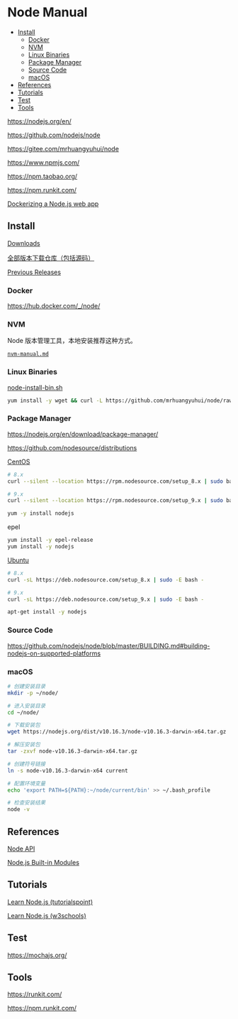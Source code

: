 <!-- #node-manual -->
<!-- omit in toc -->
# Node Manual

- [Install](#install)
  - [Docker](#docker)
  - [NVM](#nvm)
  - [Linux Binaries](#linux-binaries)
  - [Package Manager](#package-manager)
  - [Source Code](#source-code)
  - [macOS](#macos)
- [References](#references)
- [Tutorials](#tutorials)
- [Test](#test)
- [Tools](#tools)

<https://nodejs.org/en/>

<https://github.com/nodejs/node>

<https://gitee.com/mrhuangyuhui/node>

<https://www.npmjs.com/>

<https://npm.taobao.org/>

<https://npm.runkit.com/>

[Dockerizing a Node.js web app](https://nodejs.org/en/docs/guides/nodejs-docker-webapp/)

<!-- #node-install -->
## Install

[Downloads](https://nodejs.org/en/download/)

[全部版本下载仓库（包括源码）](https://nodejs.org/dist/)

[Previous Releases](https://nodejs.org/en/download/releases/)

<!-- #node-docker -->
### Docker

<https://hub.docker.com/_/node/>

<!-- #node-nvm -->
### NVM

Node 版本管理工具，本地安装推荐这种方式。

[`nvm-manual.md`](nvm-manual.md)

### Linux Binaries

[node-install-bin.sh](https://github.com/mrhuangyuhui/node/blob/master/node-install-bin.sh)

```bash
yum install -y wget && curl -L https://github.com/mrhuangyuhui/node/raw/master/node-install-bin.sh | bash
```

### Package Manager

<https://nodejs.org/en/download/package-manager/>

<https://github.com/nodesource/distributions>

[CentOS](https://nodejs.org/en/download/package-manager/#enterprise-linux-and-fedora)

```bash
# 8.x
curl --silent --location https://rpm.nodesource.com/setup_8.x | sudo bash -

# 9.x
curl --silent --location https://rpm.nodesource.com/setup_9.x | sudo bash -

yum -y install nodejs
```

epel

```bash
yum install -y epel-release
yum install -y nodejs
```

[Ubuntu](https://nodejs.org/en/download/package-manager/#debian-and-ubuntu-based-linux-distributions)

```bash
# 8.x
curl -sL https://deb.nodesource.com/setup_8.x | sudo -E bash -

# 9.x
curl -sL https://deb.nodesource.com/setup_9.x | sudo -E bash -

apt-get install -y nodejs
```

### Source Code

<https://github.com/nodejs/node/blob/master/BUILDING.md#building-nodejs-on-supported-platforms>

### macOS

```bash
# 创建安装目录
mkdir -p ~/node/

# 进入安装目录
cd ~/node/

# 下载安装包
wget https://nodejs.org/dist/v10.16.3/node-v10.16.3-darwin-x64.tar.gz

# 解压安装包
tar -zxvf node-v10.16.3-darwin-x64.tar.gz

# 创建符号链接
ln -s node-v10.16.3-darwin-x64 current

# 配置环境变量
echo 'export PATH=${PATH}:~/node/current/bin' >> ~/.bash_profile

# 检查安装结果
node -v
```

<!-- #node-ref -->
## References

[Node API](https://nodejs.org/dist/latest-v8.x/docs/api/)

[Node.js Built-in Modules](https://www.w3schools.com/nodejs/ref_modules.asp)

<!-- #node-tutorial -->
## Tutorials

[Learn Node.js (tutorialspoint)](https://www.tutorialspoint.com/nodejs/index.htm)

[Learn Node.js (w3schools)](https://www.w3schools.com/nodejs/)

## Test

<https://mochajs.org/>

<!-- #node-tool -->
## Tools

<https://runkit.com/>

<https://npm.runkit.com/>
